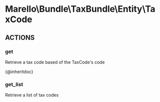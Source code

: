 # Marello\Bundle\TaxBundle\Entity\TaxCode

## ACTIONS  

### get

Retrieve a tax code based of the TaxCode's code

{@inheritdoc}

### get_list

Retrieve a list of tax codes

